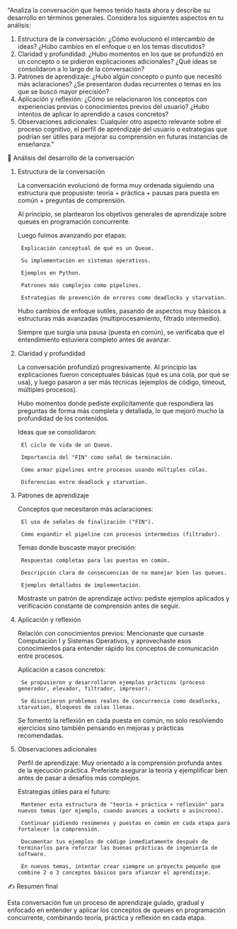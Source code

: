 "Analiza la conversación que hemos tenido hasta ahora y describe su desarrollo en términos generales. Considera los siguientes aspectos en tu análisis:

1. Estructura de la conversación: ¿Cómo evolucionó el intercambio de ideas? ¿Hubo cambios en el enfoque o en los temas discutidos?
2. Claridad y profundidad: ¿Hubo momentos en los que se profundizó en un concepto o se pidieron explicaciones adicionales? ¿Qué ideas se consolidaron a lo largo de la conversación?
3. Patrones de aprendizaje: ¿Hubo algún concepto o punto que necesitó más aclaraciones? ¿Se presentaron dudas recurrentes o temas en los que se buscó mayor precisión?
4. Aplicación y reflexión: ¿Cómo se relacionaron los conceptos con experiencias previas o conocimientos previos del usuario? ¿Hubo intentos de aplicar lo aprendido a casos concretos?
5. Observaciones adicionales: Cualquier otro aspecto relevante sobre el proceso cognitivo, el perfil de aprendizaje del usuario o estrategias que podrían ser útiles para mejorar su comprensión en futuras instancias de enseñanza."





🧠 Análisis del desarrollo de la conversación
1. Estructura de la conversación

    La conversación evolucionó de forma muy ordenada siguiendo una estructura que propusiste: teoría + práctica + pausas para puesta en común + preguntas de comprensión.

    Al principio, se plantearon los objetivos generales de aprendizaje sobre queues en programación concurrente.

    Luego fuimos avanzando por etapas:

        Explicación conceptual de qué es un Queue.

        Su implementación en sistemas operativos.

        Ejemplos en Python.

        Patrones más complejos como pipelines.

        Estrategias de prevención de errores como deadlocks y starvation.

    Hubo cambios de enfoque sutiles, pasando de aspectos muy básicos a estructuras más avanzadas (multiprocesamiento, filtrado intermedio).

    Siempre que surgía una pausa (puesta en común), se verificaba que el entendimiento estuviera completo antes de avanzar.

2. Claridad y profundidad

    La conversación profundizó progresivamente. Al principio las explicaciones fueron conceptuales básicas (qué es una cola, por qué se usa), y luego pasaron a ser más técnicas (ejemplos de código, timeout, múltiples procesos).

    Hubo momentos donde pediste explícitamente que respondiera las preguntas de forma más completa y detallada, lo que mejoró mucho la profundidad de los contenidos.

    Ideas que se consolidaron:

        El ciclo de vida de un Queue.

        Importancia del "FIN" como señal de terminación.

        Cómo armar pipelines entre procesos usando múltiples colas.

        Diferencias entre deadlock y starvation.

3. Patrones de aprendizaje

    Conceptos que necesitaron más aclaraciones:

        El uso de señales de finalización ("FIN").

        Cómo expandir el pipeline con procesos intermedios (filtrador).

    Temas donde buscaste mayor precisión:

        Respuestas completas para las puestas en común.

        Descripción clara de consecuencias de no manejar bien las queues.

        Ejemplos detallados de implementación.

    Mostraste un patrón de aprendizaje activo: pediste ejemplos aplicados y verificación constante de comprensión antes de seguir.

4. Aplicación y reflexión

    Relación con conocimientos previos:
    Mencionaste que cursaste Computación I y Sistemas Operativos, y aprovechaste esos conocimientos para entender rápido los conceptos de comunicación entre procesos.

    Aplicación a casos concretos:

        Se propusieron y desarrollaron ejemplos prácticos (proceso generador, elevador, filtrador, impresor).

        Se discutieron problemas reales de concurrencia como deadlocks, starvation, bloqueos de colas llenas.

    Se fomentó la reflexión en cada puesta en común, no solo resolviendo ejercicios sino también pensando en mejoras y prácticas recomendadas.

5. Observaciones adicionales

    Perfil de aprendizaje:
    Muy orientado a la comprensión profunda antes de la ejecución práctica. Preferiste asegurar la teoría y ejemplificar bien antes de pasar a desafíos más complejos.

    Estrategias útiles para el futuro:

        Mantener esta estructura de "teoría + práctica + reflexión" para nuevos temas (por ejemplo, cuando avances a sockets o asíncrono).

        Continuar pidiendo resúmenes y puestas en común en cada etapa para fortalecer la comprensión.

        Documentar tus ejemplos de código inmediatamente después de terminarlos para reforzar las buenas prácticas de ingeniería de software.

        En nuevos temas, intentar crear siempre un proyecto pequeño que combine 2 o 3 conceptos básicos para afianzar el aprendizaje.

✍️ Resumen final

Esta conversación fue un proceso de aprendizaje guiado, gradual y enfocado en entender y aplicar los conceptos de queues en programación concurrente, combinando teoría, práctica y reflexión en cada etapa.
